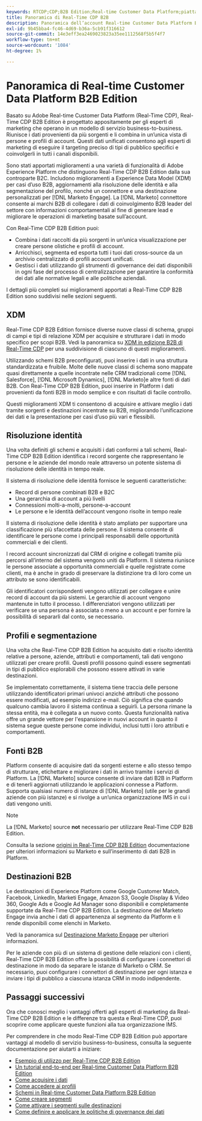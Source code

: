 ```yaml
---
keywords: RTCDP;CDP;B2B Edition;Real-time Customer Data Platform;piattaforma dati cliente in tempo reale;cdp in tempo reale;b2b;cdp;Customer AI
title: Panoramica di Real-Time CDP B2B
description: Panoramica dell’account Real-time Customer Data Platform B2B Edition
exl-id: 9b45bba4-fc46-4d69-b36a-5cb91f316612
source-git-commit: 14e3eff3ea2469023823a35ee1112568f5b5f4f7
workflow-type: tm+mt
source-wordcount: '1084'
ht-degree: 1%

---
```


# Panoramica di Real-time Customer Data Platform B2B Edition

Basato su Adobe Real-time Customer Data Platform (Real-Time CDP), Real-Time CDP B2B Edition è progettato appositamente per gli esperti di marketing che operano in un modello di servizio business-to-business. Riunisce i dati provenienti da più sorgenti e li combina in un’unica vista di persone e profili di account. Questi dati unificati consentono agli esperti di marketing di eseguire il targeting preciso di tipi di pubblico specifici e coinvolgerli in tutti i canali disponibili.

Sono stati apportati miglioramenti a una varietà di funzionalità di Adobe Experience Platform che distinguono Real-Time CDP B2B Edition dalla sua controparte B2C. Includono miglioramenti a Experience Data Model (XDM) per casi d’uso B2B, aggiornamenti alla risoluzione delle identità e alla segmentazione del profilo, nonché un connettore e una destinazione personalizzati per [!DNL Marketo Engage]. La [!DNL Marketo] connettore consente ai marchi B2B di collegare i dati di coinvolgimento B2B leader del settore con informazioni comportamentali al fine di generare lead e migliorare le operazioni di marketing basate sull’account.

Con Real-Time CDP B2B Edition puoi:

* Combina i dati raccolti da più sorgenti in un’unica visualizzazione per creare persone olistiche e profili di account.
* Arricchisci, segmenta ed esporta tutti i tuoi dati cross-source da un archivio centralizzato di profili account unificati.
* Gestisci i dati utilizzando gli strumenti di governance dei dati disponibili in ogni fase del processo di centralizzazione per garantire la conformità dei dati alle normative legali e alle politiche aziendali.

I dettagli più completi sui miglioramenti apportati a Real-Time CDP B2B Edition sono suddivisi nelle sezioni seguenti.

## XDM

Real-Time CDP B2B Edition fornisce diverse nuove classi di schema, gruppi di campi e tipi di relazione XDM per acquisire e strutturare i dati in modo specifico per scopi B2B. Vedi la panoramica su [XDM in edizione B2B di Real-Time CDP](./schemas/b2b.md) per una suddivisione di ciascuno di questi miglioramenti.

Utilizzando schemi B2B preconfigurati, puoi inserire i dati in una struttura standardizzata e fruibile. Molte delle nuove classi di schema sono mappate quasi direttamente a quelle incontrate nelle CRM tradizionali come [!DNL Salesforce], [!DNL Microsoft Dynamics], [!DNL Marketo]e altre fonti di dati B2B. Con Real-Time CDP B2B Edition, puoi inserire in Platform i dati provenienti da fonti B2B in modo semplice e con risultati di facile controllo.

Questi miglioramenti XDM ti consentono di acquisire e attivare meglio i dati tramite sorgenti e destinazioni incentrate su B2B, migliorando l’unificazione dei dati e la presentazione per casi d’uso più vari e flessibili.

## Risoluzione identità

Una volta definiti gli schemi e acquisiti i dati conformi a tali schemi, Real-Time CDP B2B Edition identifica i record sorgente che rappresentano le persone e le aziende del mondo reale attraverso un potente sistema di risoluzione delle identità in tempo reale.

Il sistema di risoluzione delle identità fornisce le seguenti caratteristiche:

* Record di persone combinati B2B e B2C
* Una gerarchia di account a più livelli
* Connessioni molti-a-molti, persone-a-account
* Le persone e le identità dell’account vengono risolte in tempo reale

Il sistema di risoluzione delle identità è stato ampliato per supportare una classificazione più sfaccettata delle persone. Il sistema consente di identificare le persone come i principali responsabili delle opportunità commerciali e dei clienti.

I record account sincronizzati dal CRM di origine e collegati tramite più percorsi all’interno del sistema vengono uniti da Platform. Il sistema riunisce le persone associate a opportunità commerciali e quelle registrate come clienti, ma è anche in grado di preservare la distinzione tra di loro come un attributo se sono identificabili.

Gli identificatori corrispondenti vengono utilizzati per collegare e unire record di account da più sistemi. Le gerarchie di account vengono mantenute in tutto il processo. I differenziatori vengono utilizzati per verificare se una persona è associata o meno a un account e per fornire la possibilità di separarli dal conto, se necessario.

## Profili e segmentazione

Una volta che Real-Time CDP B2B Edition ha acquisito dati e risolto identità relative a persone, aziende, attributi e comportamenti, tali dati vengono utilizzati per creare profili. Questi profili possono quindi essere segmentati in tipi di pubblico esplorabili che possono essere attivati in varie destinazioni.

Se implementato correttamente, il sistema tiene traccia delle persone utilizzando identificatori primari univoci anziché attributi che possono essere modificati, ad esempio indirizzi e-mail. Ciò significa che quando qualcuno cambia lavoro il sistema continua a seguirli. La persona rimane la stessa entità, ma è collegata a un nuovo conto. Questa funzionalità nativa offre un grande vettore per l&#39;espansione in nuovi account in quanto il sistema segue queste persone come individui, inclusi tutti i loro attributi e comportamenti.

## Fonti B2B

Platform consente di acquisire dati da sorgenti esterne e allo stesso tempo di strutturare, etichettare e migliorare i dati in arrivo tramite i servizi di Platform. La [!DNL Marketo] source consente di inviare dati B2B in Platform e di tenerli aggiornati utilizzando le applicazioni connesse a Platform. Supporta qualsiasi numero di istanze di [!DNL Marketo] (utile per le grandi aziende con più istanze) e si rivolge a un’unica organizzazione IMS in cui i dati vengono uniti.

>[!NOTE]
>
>La [!DNL Marketo] source **not** necessario per utilizzare Real-Time CDP B2B Edition.

Consulta la sezione [origini in Real-Time CDP B2B Edition](./sources/b2b.md) documentazione per ulteriori informazioni su Marketo e sull’inserimento di dati B2B in Platform.

## Destinazioni B2B

Le destinazioni di Experience Platform come Google Customer Match, Facebook, LinkedIn, Marketi Engage, Amazon S3, Google Display &amp; Video 360, Google Ads e Google Ad Manager sono disponibili e completamente supportate da Real-Time CDP B2B Edition. La destinazione del Marketo Engage invia anche i dati di appartenenza al segmento da Platform e li rende disponibili come elenchi in Marketo.

Vedi la panoramica sul [Destinazione Marketo Engage](../destinations/catalog/adobe/marketo-engage.md) per ulteriori informazioni.

Per le aziende con più di un sistema di gestione delle relazioni con i clienti, Real-Time CDP B2B Edition offre la possibilità di configurare i connettori di destinazione in modo da separare le istanze di Marketo o CRM. Se necessario, puoi configurare i connettori di destinazione per ogni istanza e inviare i tipi di pubblico a ciascuna istanza CRM in modo indipendente.

## Passaggi successivi

Ora che conosci meglio i vantaggi offerti agli esperti di marketing da Real-Time CDP B2B Edition e le differenze tra questa e Real-Time CDP, puoi scoprire come applicare queste funzioni alla tua organizzazione IMS.

Per comprendere in che modo Real-Time CDP B2B Edition può apportare vantaggi al modello di servizio business-to-business, consulta la seguente documentazione per aiutarti a iniziare:

* [Esempio di utilizzo per Real-Time CDP B2B Edition](./b2b-use-case.md)
* [Un tutorial end-to-end per Real-time Customer Data Platform B2B Edition](./b2b-tutorial.md)
* [Come acquisire i dati](./sources/b2b.md)
* [Come accedere ai profili](./profile/profile-overview.md)
* [Schemi in Real-time Customer Data Platform B2B Edition](./schemas/b2b.md)
* [Come creare segmenti](./segmentation/b2b.md)
* [Come attivare i segmenti sulle destinazioni](./destinations/b2b.md)
* [Come definire e applicare le politiche di governance dei dati](./privacy/data-governance-overview.md)
